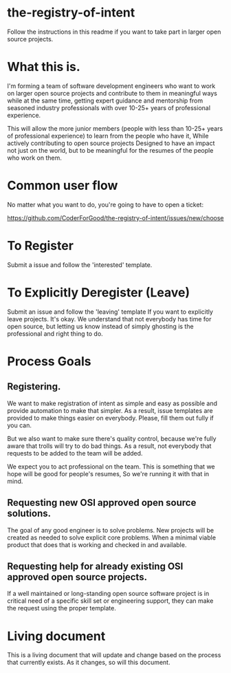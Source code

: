 # the-registry-of-intent

Follow the instructions in this readme if you want to take part in larger open source projects.

# What this is.

I'm forming a team of software development engineers who want to work on larger open source projects and contribute to them in meaningful ways while at the same time, getting expert guidance and mentorship from seasoned industry professionals with over 10-25+ years of professional experience.

This will allow the more junior members (people with less than 10-25+ years of professional experience) to learn from the people who have it, While actively contributing to open source projects Designed to have an impact not just on the world, but to be meaningful for the resumes of the people who work on them.

# Common user flow
No matter what you want to do, you're going to have to open a ticket:

https://github.com/CoderForGood/the-registry-of-intent/issues/new/choose

# To Register

Submit a issue and follow the 'interested' template.

# To Explicitly Deregister (Leave)

Submit an issue and follow the 'leaving' template If you want to explicitly leave projects. It's okay. We understand that not everybody has time for open source, but letting us know instead of simply ghosting is the professional and right thing to do.

# Process Goals

## Registering.

We want to make registration of intent as simple and easy as possible and provide automation to make that simpler. As a result, issue templates are provided to make things easier on everybody. Please, fill them out fully if you can.

But we also want to make sure there's quality control, because we're fully aware that trolls will try to do bad things. As a result, not everybody that requests to be added to the team will be added.

We expect you to act professional on the team. This is something that we hope will be good for people's resumes, So we're running it with that in mind.

## Requesting new OSI approved open source solutions.

The goal of any good engineer is to solve problems.  New projects will be created as needed to solve explicit core problems. When a minimal viable product that does that is working and checked in and available.

## Requesting help for already existing OSI approved open source projects.

If a well maintained or long-standing open source software project is in critical need of a specific skill set or engineering support, they can make the request using the proper template.

# Living document

This is a living document that will update and change based on the process that currently exists.  As it changes, so will this document.
